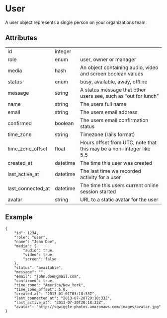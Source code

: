 # User
A user object represents a single person on your organizations team.

## Attributes
<table>
    <tr>
        <td>id</td>
        <td>integer</td>
        <td></td>
    </tr>
    <tr>
        <td>role</td>
        <td>enum</td>
        <td>user, owner or manager</td>
    </tr>
    <tr>
        <td>media</td>
        <td>hash</td>
        <td>An object containing audio, video and screen boolean values</td>
    </tr>
    <tr>
        <td>status</td>
        <td>enum</td>
        <td>busy, available, away, offline</td>
    </tr>
    <tr>
        <td>message</td>
        <td>string</td>
        <td>A status message that other users see, such as “out for lunch”</td>
    </tr>
    <tr>
        <td>name</td>
        <td>string</td>
        <td>The users full name</td>
    </tr>
    <tr>
        <td>email</td>
        <td>string</td>
        <td>The users email address</td>
    </tr>
    <tr>
        <td>confirmed</td>
        <td>boolean</td>
        <td>The users email confirmation status</td>
    </tr>
    <tr>
        <td>time_zone</td>
        <td>string</td>
        <td>Timezone (rails format)</td>
    </tr>
    <tr>
        <td>time_zone_offset</td>
        <td>float</td>
        <td>Hours offset from UTC, note that this may be a non-integer like 5.5</td>
    </tr>
    <tr>
        <td>created_at</td>
        <td>datetime</td>
        <td>The time this user was created</td>
    </tr>
    <tr>
        <td>last_active_at</td>
        <td>datetime</td>
        <td>The last time we recorded activity for a user</td>
    </tr>
    <tr>
        <td>last_connected_at</td>
        <td>datetime</td>
        <td>The time this users current online session started</td>
    </tr>
    <tr>
        <td>avatar</td>
        <td>string</td>
        <td>URL to a static avatar for the user</td>
    </tr>
</table>

## Example

    {   
        "id": 1234,
        "role": "user",
        "name": "John Doe",
        "media": {
            "audio": true,
            "video": true,
            "screen": false
        },
        "status": "available",
        "message": "",
        "email": "john.doe@gmail.com",
        "confirmed": true,
        "time_zone": "America/New_York",
        "time_zone_offset": 5.0,
        "created_at": "2013-01-01T03:18:33Z",
        "last_connected_at": "2013-07-20T20:10:33Z",
        "last_active_at": "2013-07-20T20:18:33Z",
        "avatar": "http://sqwiggle-photos.amazonaws.com/images/avatar.jpg"
    }
